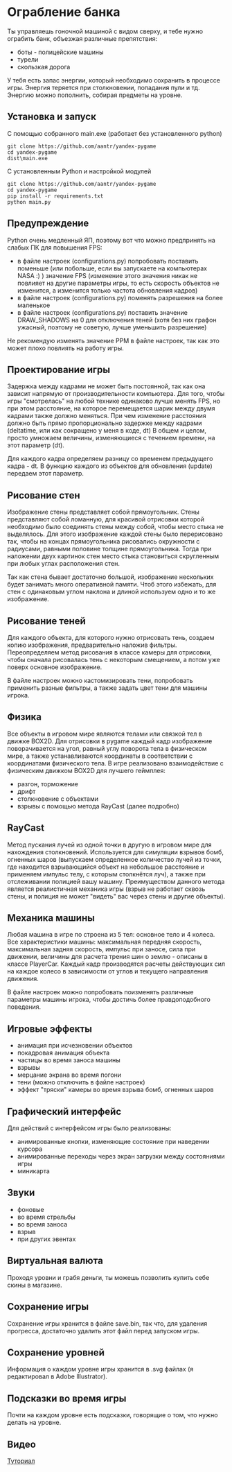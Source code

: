 # Ограбление банка
Ты управляешь гоночной машиной с видом сверху, и тебе нужно ограбить банк, объезжая различные препятствия:
- боты - полицейские машины
- турели
- скользкая дорога

У тебя есть запас энергии, который необходимо сохранить в процессе игры.
Энергия теряется при столкновении, попадания пули и тд.
Энергию можно пополнить, собирая предметы на уровне.
## Установка и запуск
С помощью собранного main.exe (работает без установленного python)
<pre><code>git clone https://github.com/aantr/yandex-pygame
cd yandex-pygame
dist\main.exe
</code></pre>
С установленным Python и настройкой модулей
<pre><code>git clone https://github.com/aantr/yandex-pygame
cd yandex-pygame
pip install -r requirements.txt
python main.py
</code></pre>
## Предупреждение
Python очень медленный ЯП, поэтому вот что можно предпринять на слабых ПК для повышения FPS:
- в файле настроек (configurations.py) попробовать поставить поменьше (или побольше, если вы запускаете на компьютерах NASA :) ) значение FPS (изменение этого значения никак не повлияет на другие параметры игры, 
то есть скорость объектов не изменится, а изменится только частота обновления кадров)
- в файле настроек (configurations.py) поменять разрешения на более маленькое
- в файле настроек (configurations.py) поставить значение DRAW_SHADOWS на 0 для отключения теней (хотя без них графон ужасный, поэтому не советую, лучше уменьшить разрешение)

Не рекомендую изменять значение PPM в файле настроек, так как это может плохо повлиять на работу игры.
## Проектирование игры
Задержка между кадрами не может быть постоянной, так как она зависит напрямую от производительности компьютера.
Для того, чтобы игры "смотрелась" на любой технике одинаково лучше менять FPS, но при этом расстояние, на которое перемещается шарик между двумя кадрами также должно меняться.
При чем изменение расстояния должно быть прямо пропорционально задержке между кадрами (deltatime, или как сокращено у меня в коде, dt)
В общем и целом, просто умножаем величины, изменяющиеся с течением времени, на этот параметр (dt).

Для каждого кадра определяем разницу со временем предыдущего кадра - dt.
В функцию каждого из объектов для обновления (update) передаем этот параметр.
## Рисование стен
Изображение стены представляет собой прямоугольник. 
Стены представляют собой ломанную, для красивой отрисовки которой необходимо было соединять стены между собой, чтобы место стыка не выделялось.
Для этого изображение каждой стены было перерисовано так, чтобы на концах прямоугольника рисовались окружности с радиусами, равными половине толщине прямоугольника.
Тогда при наложении двух картинок стен место стыка становиться скругленным при любых углах расположения стен.

Так как стена бывает достаточно большой, изображение нескольких будет занимать много оперативной памяти.
Чтоб этого избежать, для стен с одинаковым углом наклона и длиной используем одно и то же изображение.
## Рисование теней
Для каждого объекта, для которого нужно отрисовать тень, создаем копию изображения, предварительно наложив фильтры.
Переопределяем метод рисования в классе камеры для отрисовки, чтобы сначала рисовалась тень с некоторым смещением, а потом уже поверх основное изображение.

В файле настроек можно кастомизировать тени, попробовать применить разные фильтры, а также задать цвет тени для машины игрока.
## Физика
Все объекты в игровом мире являются телами или связкой тел в движке BOX2D.
Для отрисовки в pygame каждый кадр изображение поворачивается на угол, равный углу поворота тела в физическом мире, а также устанавливаются координаты в соответствии с координатами физического тела. 
В игре реализовано взаимодействие с физическим движком BOX2D для лучшего геймплея:
- разгон, торможение
- дрифт
- столкновение с объектами
- взрывы с помощью метода RayCast (далее подробно)
## RayCast
Метод пускания лучей из одной точки в другую в игровом мире для нахождения столкновений.
Используется для симуляции взрывов бомб, огненных шаров (выпускаем определенное количество лучей из точки, где находится взрывающийся объект на небольшое расстояние и применяем импульс телу, с которым столкнётся луч), а также при отслеживании полицией вашу машину.
Преимуществом данного метода является реалистичная механика игры (взрыв не работает сквозь стены, и полиция не может "видеть" вас через стены и другие объекты).
## Механика машины
Любая машина в игре по строена из 5 тел: основное тело и 4 колеса.
Все характеристики машины: максимальная передняя скорость, максимальная задняя скорость, импульс при заносе, сила при движении, величины для расчета трения шин о землю - описаны в классе PlayerCar.
Каждый кадр производятся расчеты действующих сил на каждое колесо в зависимости от углов и текущего направления движения.

В файле настроек можно попробовать поизменять различные параметры машины игрока, чтобы достичь более правдоподобного поведения.
## Игровые эффекты
- анимация при исчезновении объектов
- покадровая анимация объекта
- частицы во время заноса машины
- взрывы
- мерцание экрана во время погони
- тени (можно отключить в файле настроек)
- эффект "тряски" камеры во время взрыва бомб, огненных шаров
## Графический интерфейс
Для действий с интерфейсом игры было реализованы:
- анимированные кнопки, изменяющие состояние при наведении курсора
- анимированные переходы через экран загрузки между состояниями игры
- миникарта
## Звуки
- фоновые
- во время стрельбы
- во время заноса
- взрыв
- при других эвентах
## Виртуальная валюта
Проходя уровни и грабя деньги, ты можешь позволить купить себе скины в магазине.
## Сохранение игры
Сохранение игры хранится в файле save.bin, так что, для удаления прогресса, достаточно удалить этот файл перед запуском игры.
## Сохранение уровней
Информация о каждом уровне игры хранится в .svg файлах (я редактировал в Adobe Illustrator).
## Подсказки во время игры
Почти на каждом уровне есть подсказки, говорящие о том, что нужно делать на уровне.
## Видео
[Туториал](https://disk.yandex.ru/i/k5a96rGJEyZycg)